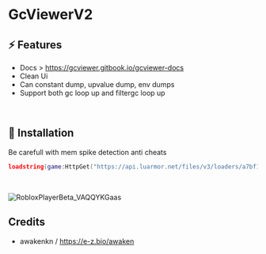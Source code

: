 # GcViewerV2

## ⚡ Features
- Docs > https://gcviewer.gitbook.io/gcviewer-docs
- Clean Ui
- Can constant dump, upvalue dump, env dumps 
- Support both gc loop up and filtergc loop up
<br/>

## 🔌 Installation

Be carefull with mem spike detection anti cheats

```lua
loadstring(game:HttpGet("https://api.luarmor.net/files/v3/loaders/a7bf1d042a5757c984086fc4efa90c79.lua"))()
```
<br/>

![RobloxPlayerBeta_VAQQYKGaas](https://github.com/user-attachments/assets/900def85-2574-4102-b371-37cc23c055d7)


## Credits

- awakenkn / https://e-z.bio/awaken
